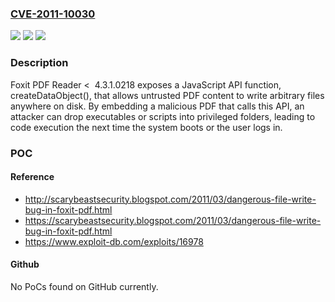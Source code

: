 ### [CVE-2011-10030](https://cve.mitre.org/cgi-bin/cvename.cgi?name=CVE-2011-10030)
![](https://img.shields.io/static/v1?label=Product&message=Foxit%20PDF%20Reader&color=blue)
![](https://img.shields.io/static/v1?label=Version&message=*%20&color=brightgreen)
![](https://img.shields.io/static/v1?label=Vulnerability&message=CWE-73%20External%20Control%20of%20File%20Name%20or%20Path&color=brightgreen)

### Description

Foxit PDF Reader <  4.3.1.0218 exposes a JavaScript API function, createDataObject(), that allows untrusted PDF content to write arbitrary files anywhere on disk. By embedding a malicious PDF that calls this API, an attacker can drop executables or scripts into privileged folders, leading to code execution the next time the system boots or the user logs in.

### POC

#### Reference
- http://scarybeastsecurity.blogspot.com/2011/03/dangerous-file-write-bug-in-foxit-pdf.html
- https://scarybeastsecurity.blogspot.com/2011/03/dangerous-file-write-bug-in-foxit-pdf.html
- https://www.exploit-db.com/exploits/16978

#### Github
No PoCs found on GitHub currently.

